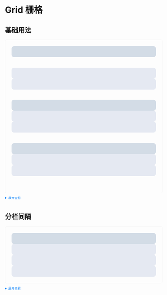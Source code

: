 <style>
  .example{
      border: 1px solid #f5f5f5;
      border-radius: 5px;
      padding:20px
  }
  .tass-button {
      margin:10px 5px;
  }
  
  details > summary:first-of-type {
      font-size: 10px;
      padding: 8px 0;
      cursor: pointer;
      color: #1989fa;
  }
</style>
# Grid 栅格
## 基础用法

<div class="example">
    <tass-row>
      <tass-col :span="24">
        <div style="background-color: #d3dce6; height: 35px; border-radius: 8px"></div>
      </tass-col>
    </tass-row>
    <br />
    <br />
    <tass-row>
      <tass-col :span="12">
        <div style="background-color: #e5e9f2; height: 35px; border-radius: 8px"></div>
      </tass-col>
      <tass-col :span="12">
        <div style="background-color: #e5e9f2; height: 35px; border-radius: 8px"></div>
      </tass-col>
    </tass-row>
    <br />
    <br />
    <tass-row tag="div">
      <tass-col tag="span" :span="12">
        <div style="background-color: #d3dce6; height: 35px; border-radius: 8px"></div>
      </tass-col>
      <tass-col tag="span" :span="6">
        <div style="background-color: #e5e9f2; height: 35px; border-radius: 8px"></div>
      </tass-col>
      <tass-col tag="span" :span="6">
        <div style="background-color: #e5e9f2; height: 35px; border-radius: 8px"></div>
      </tass-col>
    </tass-row>
    <br />
    <br />
    <tass-row tag="div" :gutter="20" justify="end">
      <tass-col tag="span" :span="6">
        <div style="background-color: #d3dce6; height: 35px; border-radius: 8px"></div>
      </tass-col>
      <tass-col tag="span" :span="6">
        <div style="background-color: #e5e9f2; height: 35px; border-radius: 8px"></div>
      </tass-col>
      <tass-col tag="span" :span="6">
        <div style="background-color: #e5e9f2; height: 35px; border-radius: 8px"></div>
      </tass-col>
    </tass-row>
    <br />
    <br />
</div>

<details>
<summary>展开查看</summary>

```vue
<template>
      <tass-row>
        <tass-col :span="24">
          <div style="background-color: #d3dce6; height: 35px; border-radius: 8px"></div>
        </tass-col>
      </tass-row>
      <br />
      <br />
      <tass-row>
        <tass-col :span="12">
          <div style="background-color: #e5e9f2; height: 35px; border-radius: 8px"></div>
        </tass-col>
        <tass-col :span="12">
          <div style="background-color: #e5e9f2; height: 35px; border-radius: 8px"></div>
        </tass-col>
      </tass-row>
      <br />
      <br />
      <tass-row tag="div">
        <tass-col tag="span" :span="12">
          <div style="background-color: #d3dce6; height: 35px; border-radius: 8px"></div>
        </tass-col>
        <tass-col tag="span" :span="6">
          <div style="background-color: #e5e9f2; height: 35px; border-radius: 8px"></div>
        </tass-col>
        <tass-col tag="span" :span="6">
          <div style="background-color: #e5e9f2; height: 35px; border-radius: 8px"></div>
        </tass-col>
      </tass-row>
      <br />
      <br />
      <tass-row tag="div" :gutter="20" justify="end">
        <tass-col tag="span" :span="6">
          <div style="background-color: #d3dce6; height: 35px; border-radius: 8px"></div>
        </tass-col>
        <tass-col tag="span" :span="6">
          <div style="background-color: #e5e9f2; height: 35px; border-radius: 8px"></div>
        </tass-col>
        <tass-col tag="span" :span="6">
          <div style="background-color: #e5e9f2; height: 35px; border-radius: 8px"></div>
        </tass-col>
      </tass-row>
      <br />
      <br />
</template>
<script lang="ts" setup>
  import { TassCol,TassRow } from "tass-ui";
</script>

```
</details>

## 分栏间隔
<div class="example">
    <tass-row tag="div" :gutter="40" justify="end">
      <tass-col tag="span" :span="6">
        <div style="background-color: #d3dce6; height: 35px; border-radius: 8px"></div>
      </tass-col>
      <tass-col tag="span" :span="6">
        <div style="background-color: #e5e9f2; height: 35px; border-radius: 8px"></div>
      </tass-col>
      <tass-col tag="span" :span="6">
        <div style="background-color: #e5e9f2; height: 35px; border-radius: 8px"></div>
      </tass-col>
      <tass-col tag="span" :span="6">
        <div style="background-color: #e5e9f2; height: 35px; border-radius: 8px"></div>
      </tass-col>
    </tass-row>
</div>

<details>
<summary>展开查看</summary>

```vue
<template>
  <div>
    <tass-row tag="div" :gutter="40" justify="end">
      <tass-col tag="span" :span="6">
        <div style="background-color: #d3dce6; height: 35px; border-radius: 8px"></div>
      </tass-col>
      <tass-col tag="span" :span="6">
        <div style="background-color: #e5e9f2; height: 35px; border-radius: 8px"></div>
      </tass-col>
      <tass-col tag="span" :span="6">
        <div style="background-color: #e5e9f2; height: 35px; border-radius: 8px"></div>
      </tass-col>
      <tass-col tag="span" :span="6">
        <div style="background-color: #e5e9f2; height: 35px; border-radius: 8px"></div>
      </tass-col>
    </tass-row>
  </div>
</template>
<script lang="ts" setup>
  import { TassRow, TassCol } from "tass-ui";
</script>
```
</details>